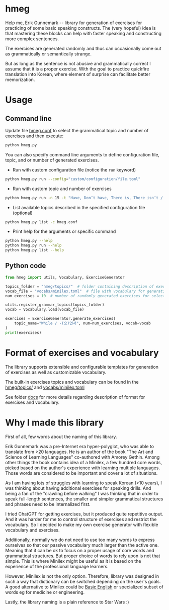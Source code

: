 # hmeg

Help me, Erik Gunnemark -- library for generation of exercises for practicing of some basic speaking constructs.
The (very hopeful) idea is that mastering these blocks can help with faster speaking and constructing more
complex sentences. 

The exercises are generated randomly and thus can occasionally come out
as grammatically or semantically strange.

But as long as the sentence is not abusive and grammatically correct I assume
that it is a proper exercise. With the goal to practice quickfire translation into Korean,
where element of surprise can facilitate better memorization.

# Usage

## Command line

Update file [hmeg.conf](hmeg.conf) to select the grammatical topic and number of exercises
and then execute:
```bash
python hmeg.py
```

You can also specify command line arguments to define configuration file, topic,
and or number of generated exercises.

* Run with custom configuration file (notice the `run` keyword)
```bash
python hmeg.py run --config="custom/configuration/file.toml"
```

* Run with custom topic and number of exercises
```bash
python hmeg.py run -n 15 -t "Have, Don’t have, There is, There isn’t / 있어요, 없어요"
```

* List available topics described in the specified configuration file (optional)
```bash
python hmeg.py list -c hmeg.conf
```

* Print help for the arguments or specific command

```bash
python hmeg.py --help
python hmeg.py run --help
python hmeg.py list --help
```

## Python code

```python
from hmeg import utils, Vocabulary, ExerciseGenerator

topics_folder = "hmeg/topics/"  # folder containing description of exercises for different grammar topics.
vocab_file = "vocabs/minilex.toml"  # file with vocabulary for generation of exercises.
num_exercises = 10  # number of randomly generated exercises for selected topic

utils.register_grammar_topics(topics_folder)
vocab = Vocabulary.load(vocab_file)

exercises = ExerciseGenerator.generate_exercises(
    topic_name="While / -(으)면서", num=num_exercises, vocab=vocab
)
print(exercises)
```

# Format of exercises and vocabulary

The library supports extensible and configurable templates for generation of exercises
as well as customizable vocabulary.

The built-in exercises topics and vocabulary can be found in the
[hmeg/topics/](hmeg/topics/) and [vocabs/minilex.toml](vocabs/minilex.toml) 

See folder [docs](docs) for more details regarding description of format for exercises and vocabulary.

# Why I made this library

First of all, few words about the naming of this library.

Erik Gunnemark was a pre-Internet era hyper-polyglot, who was able to translate from >20 languages.
He is an author of the book "The Art and Science of Learning Languages" co-authored with Amorey Gethin.
Among other things the book contains idea of a Minilex,
a few hundred core words, picked based on the author's experience with learning multiple languages.
Those words are considered to be important and cover a lot of situations.

As I am having lots of struggles with learning to speak Korean (>10 years), I was
thinking about having additional exercises for speaking drills. And
being a fan of the "crawling before walking" I was thinking that in
order to speak full-length sentences, the smaller and simpler
grammatical structures and phrases need to be internalized first.

I tried ChatGPT for getting exercises, but it produced quite repetitive
output. And it was harder for me to control structure of exercises
and restrict the vocabulary. So I decided to make my own exercise
generator with flexible vocabulary and exercises.

Additionally, normally we do not need to use too many words to express
ourselves so that our passive vocabulary much larger than the active one.
Meaning that it can be ok to focus on a proper usage
of core words and grammatical structures. But proper choice of words
to rely upon is not that simple. This is where Minilex might be useful as it
is based on the experience of the professional language learners.

However, Minilex is not the only option. Therefore, library was designed in such a way
that dictionary can be switched depending on the user's goals.
A good alternative to Minilex could be [Basic English](https://en.wikipedia.org/wiki/Basic_English)
or specialized subset of words eg for medicine or engineering.  

Lastly, the library naming is a plain reference to Star Wars :)
